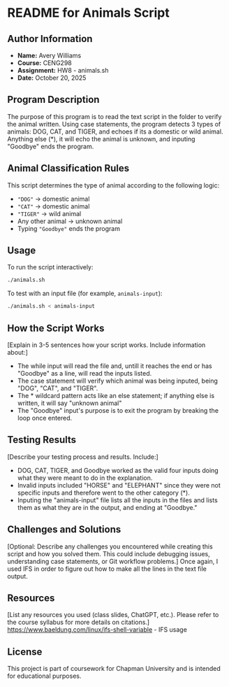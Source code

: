 # README for Animals Script

## Author Information
- **Name:** Avery Williams
- **Course:** CENG298
- **Assignment:** HW8 - animals.sh
- **Date:** October 20, 2025

## Program Description
The purpose of this program is to read the text script in the folder to verify the animal written. Using case statements, the program detects 3 types of animals: DOG, CAT, and TIGER, and echoes if its a domestic or wild animal. Anything else (*), it will echo the animal is unknown, and inputing "Goodbye" ends the program.

## Animal Classification Rules
This script determines the type of animal according to the following logic:
- `"DOG"` → domestic animal  
- `"CAT"` → domestic animal  
- `"TIGER"` → wild animal  
- Any other animal → unknown animal  
- Typing `"Goodbye"` ends the program  

## Usage
To run the script interactively:
```bash
./animals.sh
```

To test with an input file (for example, `animals-input`):
```bash
./animals.sh < animals-input
```
## How the Script Works
[Explain in 3-5 sentences how your script works. Include information about:]
- The while input will read the file and, untill it reaches the end or has "Goodbye" as a line, will read the inputs listed.
- The case statement will verify which animal was being inputed, being "DOG", "CAT", and "TIGER".
- The * wildcard pattern acts like an else statement; if anything else is written, it will say "unknown animal"
- The "Goodbye" input's purpose is to exit the program by breaking the loop once entered.

## Testing Results
[Describe your testing process and results. Include:]
- DOG, CAT, TIGER, and Goodbye worked as the valid four inputs doing what they were meant to do in the explanation.
- Invalid inputs included "HORSE" and "ELEPHANT" since they were not specific inputs and therefore went to the other category (*).
- Inputing the "animals-input" file lists all the inputs in the files and lists them as what they are in the output, and ending at "Goodbye."

## Challenges and Solutions
[Optional: Describe any challenges you encountered while creating this script and how you solved them. This could include debugging issues, understanding case statements, or Git workflow problems.]
Once again, I used IFS in order to figure out how to make all the lines in the text file output.

## Resources
[List any resources you used (class slides, ChatGPT, etc.). Please refer to the course syllabus for more details on citations.]
https://www.baeldung.com/linux/ifs-shell-variable - IFS usage
## License
This project is part of coursework for Chapman University and is intended for educational purposes.
